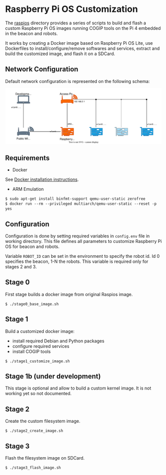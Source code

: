 # Raspberry Pi OS Customization

The [raspios](raspios/) directory provides a series of scripts to build and flash
a custom Raspberry Pi OS images running COGIP tools on the Pi 4
embedded in the beacon and robots.

It works by creating a Docker image based on Raspberry Pi OS Lite, use Dockerfiles
to install/configure/remove softwares and services, extract and build the customized image,
and flash it on a SDCard.

## Network Configuration

Default network configuration is represented on the following schema:

![Network Configuration](img/cogip-network.svg)

## Requirements

 - Docker

See [Docker installation instructions](https://docs.docker.com/engine/install/).

 - ARM Emulation

```
$ sudo apt-get install binfmt-support qemu-user-static zerofree
$ docker run --rm --privileged multiarch/qemu-user-static --reset -p yes
```

## Configuration

Configuration is done by setting required variables in `config.env` file in working directory.
This file defines all parameters to customize Raspberry Pi OS for beacon and robots.

Variable `ROBOT_ID` can be set in the environment to specify the robot id.
Id 0 specifies the beacon, 1-N the robots.
This variable is required only for stages 2 and 3.

## Stage 0

First stage builds a docker image from original Raspios image.

```
$ ./stage0_base_image.sh
```

## Stage 1

Build a customized docker image:
 - install required Debian and Python packages
 - configure required services
 - install COGIP tools

```
$ ./stage1_customize_image.sh
```

## Stage 1b (under development)

This stage is optional and allow to build a custom kernel image.
It is not working yet so not documented.

## Stage 2

Create the custom filesystem image.

```
$ ./stage2_create_image.sh
```

## Stage 3

Flash the filesystem image on SDCard.

```
$ ./stage3_flash_image.sh
```
